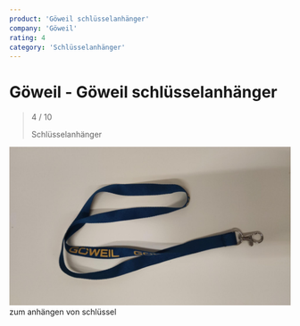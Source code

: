 ```yaml
---
product: 'Göweil schlüsselanhänger'
company: 'Göweil'
rating: 4
category: 'Schlüsselanhänger'
---
```


# Göweil - Göweil schlüsselanhänger
>
> 4 / 10
>
> Schlüsselanhänger

![Göweil schlüsselanhänger](./assets/göweil-göweil-schlüsselanhänger-50219ab1-1d66-4dc8-b24f-8a4058815df4.jpg)
zum anhängen von schlüssel
